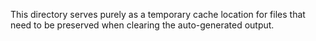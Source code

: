 This directory serves purely as a temporary cache location for 
files that need to be preserved when clearing the auto-generated
output.
